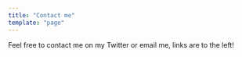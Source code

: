 ```yaml
---
title: "Contact me"
template: "page"
---
```


Feel free to contact me on my Twitter or email me, links are to the left!
